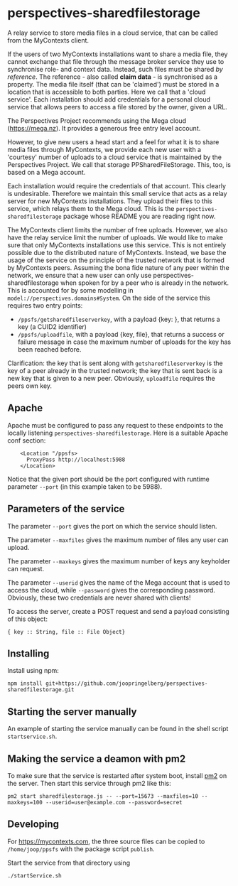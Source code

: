 # perspectives-sharedfilestorage
A relay service to store media files in a cloud service, that can be called from the MyContexts client.

If the users of two MyContexts installations want to share a media file, they cannot exchange that file through the message broker service they use to synchronise role- and context data. Instead, such files must be shared _by reference_. The reference - also called **claim data** - is synchronised as a property. The media file itself (that can be 'claimed') must be stored in a location that is accessible to both parties. Here we call that a 'cloud service'. Each installation should add credentials for a personal cloud service that allows peers to access a file stored by the owner, given a URL. 

The Perspectives Project recommends using the Mega cloud (https://mega.nz). It provides a generous free entry level account.

However, to give new users a head start and a feel for what it is to share media files through MyContexts, we provide each new user with a 'courtesy' number of uploads to a cloud service that is maintained by the Perspectives Project. We call that storage PPSharedFileStorage. This, too, is based on a Mega account.

Each installation would require the credentials of that account. This clearly is undesirable. Therefore we maintain this small service that acts as a relay server for new MyContexts installations. They upload their files to this service, which relays them to the Mega cloud. This is the `perspectives-sharedfilestorage` package whose README you are reading right now.

The MyContexts client limits the number of free uploads. However, we also have the relay service limit the number of uploads. We would like to make sure that only MyContexts installations use this service. This is not entirely possible due to the distributed nature of MyContexts. Instead, we base the usage of the service on the principle of the trusted network that is formed by MyContexts peers. Assuming the bona fide nature of any peer within the network, we ensure that a new user can only use perspectives-sharedfilestorage when spoken for by a peer who is already in the network. This is accounted for by some modelling in `model://perspectives.domains#System`. On the side of the service this requires two entry points:

* `/ppsfs/getsharedfileserverkey`, with a payload {key: <String>}, that returns a key (a CUID2 identifier)
* `/ppsfs/uploadfile`, with a payload {key, file}, that returns a success or failure message in case the maximum number of uploads for the key has been reached before.

Clarification: the key that is sent along with `getsharedfileserverkey` is the key of a peer already in the trusted network; the key that is sent back is a new key that is given to a new peer. Obviously, `uploadfile` requires the peers own key.

## Apache
Apache must be configured to pass any request to these endpoints to the locally listening `perspectives-sharedfilestorage`. Here is a suitable Apache conf section:

```
    <Location "/ppsfs>
      ProxyPass http://localhost:5988
    </Location>
```

Notice that the given port should be the port configured with runtime parameter `--port` (in this example taken to be 5988).

## Parameters of the service
The parameter `--port` gives the port on which the service should listen.

The parameter `--maxfiles` gives the maximum number of files any user can upload.

The parameter `--maxkeys` gives the maximum number of keys any keyholder can request.

The parameter `--userid` gives the name of the Mega account that is used to access the cloud, while `--password` gives the corresponding password. Obviously, these two credentials are never shared with clients!

To access the server, create a POST request and send a payload consisting of this object:

```
{ key :: String, file :: File Object}
```

## Installing
Install using npm:

```
npm install git+https://github.com/joopringelberg/perspectives-sharedfilestorage.git
```

## Starting the server manually
An example of starting the service manually can be found in the shell script `startservice.sh`.

## Making the service a deamon with pm2
To make sure that the service is restarted after system boot, install [pm2](https://www.npmjs.com/package/pm2) on the server. Then start this service through pm2 like this:

```
pm2 start sharedfilestorage.js -- --port=15673 --maxfiles=10 --maxkeys=100 --userid=user@example.com --password=secret
```

## Developing
For https://mycontexts.com, the three source files can be copied to `/home/joop/ppsfs` with the package script `publish`.

Start the service from that directory using

```
./startService.sh
```
